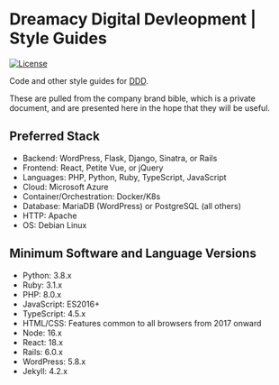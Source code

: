 # Dreamacy Digital Devleopment | Style Guides

[![License](https://img.shields.io/github/license/dreamacydd/StyleGuides)](#)

Code and other style guides for [DDD](//github.com/dreamacydd).

These are pulled from the company brand bible, which is a private document, and are presented here in the hope that they will be useful.

## Preferred Stack

* Backend: WordPress, Flask, Django, Sinatra, or Rails
* Frontend: React, Petite Vue, or jQuery
* Languages: PHP, Python, Ruby, TypeScript, JavaScript
* Cloud: Microsoft Azure
* Container/Orchestration: Docker/K8s
* Database: MariaDB (WordPress) or PostgreSQL (all others)
* HTTP: Apache
* OS: Debian Linux

## Minimum Software and Language Versions

* Python: 3.8.x
* Ruby: 3.1.x
* PHP: 8.0.x
* JavaScript: ES2016+
* TypeScript: 4.5.x
* HTML/CSS: Features common to all browsers from 2017 onward
* Node: 16.x
* React: 18.x
* Rails: 6.0.x
* WordPress: 5.8.x
* Jekyll: 4.2.x
